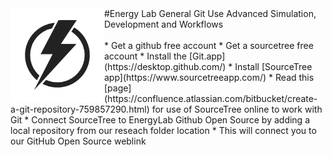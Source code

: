 [//]: # (Topic: Github General Use)
[//]: # (Author: Tyrone Marshall)
[//]: # (Date: 2016.04.03)
[//]: # (Format: markdown)
[//]: # (Version 2016)

<img src="/images/EL_logo.jpg" width="150" align = "left">
#Energy Lab General Git Use
Advanced Simulation, Development and Workflows
<br>
<br>
* Get a github free account
* Get a sourcetree free account
* Install the [Git.app](https://desktop.github.com/)
* Install [SourceTree app](https://www.sourcetreeapp.com/)
* Read this [page](https://confluence.atlassian.com/bitbucket/create-a-git-repository-759857290.html) for use of SourceTree online to work with Git 
* Connect SourceTree to EnergyLab Github Open Source by adding a local repository from our reseach folder location
* This will connect you to our GitHub Open Source weblink

